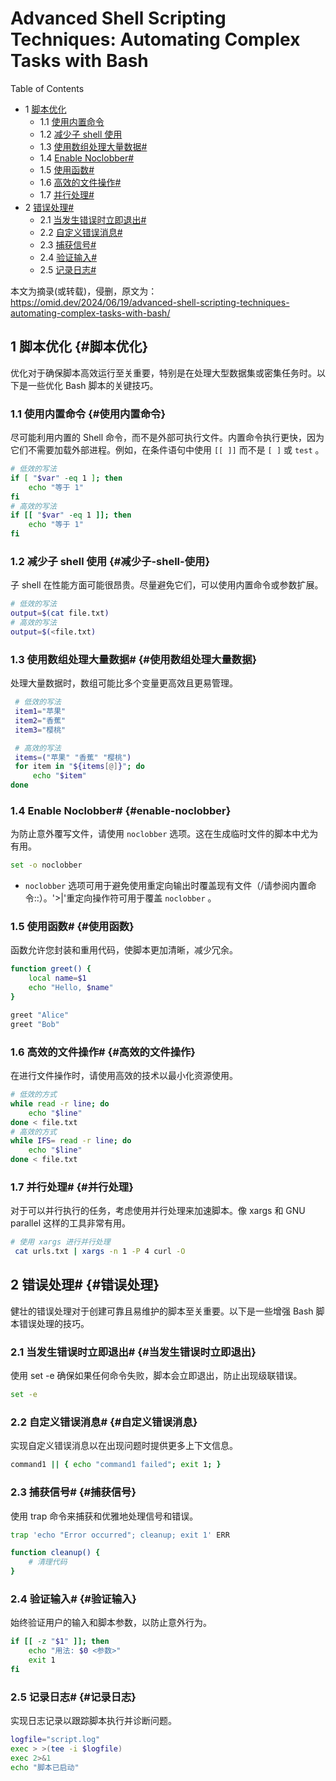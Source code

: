 # Advanced Shell Scripting Techniques: Automating Complex Tasks with Bash


<div class="ox-hugo-toc toc has-section-numbers">

<div class="heading">Table of Contents</div>

- <span class="section-num">1</span> [脚本优化](#脚本优化)
    - <span class="section-num">1.1</span> [使用内置命令](#使用内置命令)
    - <span class="section-num">1.2</span> [减少子 shell 使用](#减少子-shell-使用)
    - <span class="section-num">1.3</span> [使用数组处理大量数据#](#使用数组处理大量数据)
    - <span class="section-num">1.4</span> [Enable Noclobber#](#enable-noclobber)
    - <span class="section-num">1.5</span> [使用函数#](#使用函数)
    - <span class="section-num">1.6</span> [高效的文件操作#](#高效的文件操作)
    - <span class="section-num">1.7</span> [并行处理#](#并行处理)
- <span class="section-num">2</span> [错误处理#](#错误处理)
    - <span class="section-num">2.1</span> [当发生错误时立即退出#](#当发生错误时立即退出)
    - <span class="section-num">2.2</span> [自定义错误消息#](#自定义错误消息)
    - <span class="section-num">2.3</span> [捕获信号#](#捕获信号)
    - <span class="section-num">2.4</span> [验证输入#](#验证输入)
    - <span class="section-num">2.5</span> [记录日志#](#记录日志)

</div>
<!--endtoc-->


本文为摘录(或转载)，侵删，原文为： https://omid.dev/2024/06/19/advanced-shell-scripting-techniques-automating-complex-tasks-with-bash/



## <span class="section-num">1</span> 脚本优化 {#脚本优化}

优化对于确保脚本高效运行至关重要，特别是在处理大型数据集或密集任务时。以下是一些优化 Bash 脚本的关键技巧。


### <span class="section-num">1.1</span> 使用内置命令 {#使用内置命令}

尽可能利用内置的 Shell 命令，而不是外部可执行文件。内置命令执行更快，因为它们不需要加载外部进程。例如，在条件语句中使用 `[[ ]]` 而不是 `[ ]` 或 `test` 。

```sh
# 低效的写法
if [ "$var" -eq 1 ]; then
    echo "等于 1"
fi
# 高效的写法
if [[ "$var" -eq 1 ]]; then
    echo "等于 1"
fi
```


### <span class="section-num">1.2</span> 减少子 shell 使用 {#减少子-shell-使用}

子 shell 在性能方面可能很昂贵。尽量避免它们，可以使用内置命令或参数扩展。

```sh
# 低效的写法
output=$(cat file.txt)
# 高效的写法
output=$(<file.txt)
```


### <span class="section-num">1.3</span> 使用数组处理大量数据# {#使用数组处理大量数据}

处理大量数据时，数组可能比多个变量更高效且更易管理。

```sh
 # 低效的写法
 item1="苹果"
 item2="香蕉"
 item3="樱桃"

 # 高效的写法
 items=("苹果" "香蕉" "樱桃")
 for item in "${items[@]}"; do
     echo "$item"
done
```


### <span class="section-num">1.4</span> Enable Noclobber# {#enable-noclobber}

为防止意外覆写文件，请使用 `noclobber` 选项。这在生成临时文件的脚本中尤为有用。

```sh
set -o noclobber
```

-   `noclobber` 选项可用于避免使用重定向输出时覆盖现有文件（/请参阅内置命令::）。'&gt;|'重定向操作符可用于覆盖 `noclobber` 。


### <span class="section-num">1.5</span> 使用函数# {#使用函数}

函数允许您封装和重用代码，使脚本更加清晰，减少冗余。

```sh
function greet() {
    local name=$1
    echo "Hello, $name"
}

greet "Alice"
greet "Bob"
```


### <span class="section-num">1.6</span> 高效的文件操作# {#高效的文件操作}

在进行文件操作时，请使用高效的技术以最小化资源使用。

```sh
# 低效的方式
while read -r line; do
    echo "$line"
done < file.txt
# 高效的方式
while IFS= read -r line; do
    echo "$line"
done < file.txt
```


### <span class="section-num">1.7</span> 并行处理# {#并行处理}

对于可以并行执行的任务，考虑使用并行处理来加速脚本。像 xargs 和 GNU parallel 这样的工具非常有用。

```sh
# 使用 xargs 进行并行处理
 cat urls.txt | xargs -n 1 -P 4 curl -O
```


## <span class="section-num">2</span> 错误处理# {#错误处理}

健壮的错误处理对于创建可靠且易维护的脚本至关重要。以下是一些增强 Bash 脚本错误处理的技巧。


### <span class="section-num">2.1</span> 当发生错误时立即退出# {#当发生错误时立即退出}

使用 set -e 确保如果任何命令失败，脚本会立即退出，防止出现级联错误。

```sh
set -e
```


### <span class="section-num">2.2</span> 自定义错误消息# {#自定义错误消息}

实现自定义错误消息以在出现问题时提供更多上下文信息。

```sh
command1 || { echo "command1 failed"; exit 1; }
```


### <span class="section-num">2.3</span> 捕获信号# {#捕获信号}

使用 trap 命令来捕获和优雅地处理信号和错误。

```sh
trap 'echo "Error occurred"; cleanup; exit 1' ERR

function cleanup() {
    # 清理代码
}
```


### <span class="section-num">2.4</span> 验证输入# {#验证输入}

始终验证用户的输入和脚本参数，以防止意外行为。

```sh
if [[ -z "$1" ]]; then
    echo "用法: $0 <参数>"
    exit 1
fi
```


### <span class="section-num">2.5</span> 记录日志# {#记录日志}

实现日志记录以跟踪脚本执行并诊断问题。

```sh
logfile="script.log"
exec > >(tee -i $logfile)
exec 2>&1
echo "脚本已启动"
```

